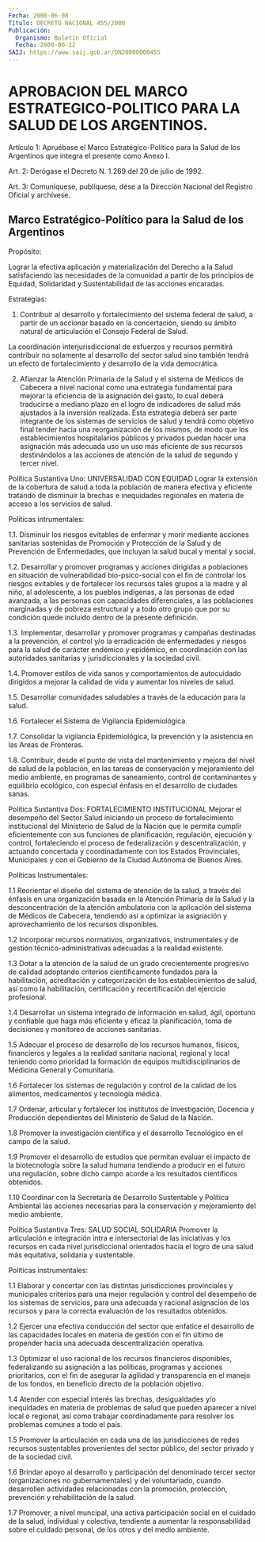 ```yaml
---
Fecha: 2000-06-08
Título: DECRETO NACIONAL 455/2000
Publicación:
  Organismo: Boletín Oficial
  Fecha: 2000-06-12
SAIJ: https://www.saij.gob.ar/DN20000000455
---
```

# APROBACION DEL MARCO ESTRATEGICO-POLITICO PARA LA SALUD DE LOS ARGENTINOS.

<a id="1"></a>
Artículo 1: Apruébase  el Marco Estratégico-Político para la Salud de  los  Argentinos  que  integra  el  presente  como  Anexo I.

<a id="2"></a>
Art. 2: Derógase el Decreto  N. 1.269  del  20  de  julio  de  1992.

<a id="3"></a>
Art. 3: Comuníquese, publíquese, dése a la Dirección Nacional  del Registro Oficial y archívese.

## Marco Estratégico-Político para la Salud de los Argentinos

<a id="1"></a>
Propósito:

Lograr  la  efectiva  aplicación  y materialización  del Derecho a la Salud satisfaciendo las necesidades de la comunidad a partir de los principios de Equidad, Solidaridad  y Sustentabilidad de las acciones encaradas.

Estrategias:

1.  Contribuir  al  desarrollo  y fortalecimiento  del sistema  federal  de salud, a partir de un accionar  basado  en  la concertación, siendo  su ámbito natural de articulación el Consejo Federal de Salud.

La  coordinación  interjurisdiccional    de  esfuerzos  y  recursos permitirá contribuir no solamente al desarrollo  del  sector salud sino también tendrá un efecto de fortalecimiento y desarrollo de la vida democrática.

2.  Afianzar  la  Atención  Primaria  de  la Salud y el sistema  de Médicos de Cabecera a nivel nacional como una estrategia fundamental para mejorar la eficiencia de la  asignación del gasto, lo  cual  deberá  traducirse  a  mediano  plazo  en  el  logro  de indicadores  de salud más ajustados a la inversión realizada.  Esta estrategia  deberá   ser  parte  integrante  de  los  sistemas  de servicios de salud y  tendrá  como objetivo final tender hacia una reorganización de los mismos, de  modo  que  los establecimientos hospitalarios  públicos y privados puedan hacer una asignación  más adecuada uso un  uso más eficiente de sus recursos destinándolos a las acciones de atención  de  la  salud  de  segundo y tercer nivel.

Política Sustantiva Uno: UNIVERSALIDAD CON EQUIDAD Lograr la extensión  de la cobertura de salud a toda la población de  manera efectiva y eficiente tratando de disminuir la brechas e inequidades regionales en materia de acceso a los servicios de salud.

Políticas intrumentales:

1.1.  Disminuir los riesgos evitables de enfermar y morir mediante acciones sanitarias sostenidas de Promoción y Protección de la Salud y de Prevención de Enfermedades, que incluyan la salud bucal y mental y social.

1.2.  Desarrollar  y  promover  programas  y acciones dirigidas  a poblaciones en situación de vulnerabilidad bio-psico-social con el fin de controlar los riesgos evitables y de fortalecer los recursos tales grupos a la madre y al niño, al adolescente,  a  los  pueblos indígenas,  a  las  personas  de  edad avanzada, a las personas con capacidades diferenciales, a las poblaciones  marginadas  y  de pobreza estructural y a todo otro grupo que por su condición quede incluido dentro de la presente definición.

1.3. Implementar, desarrollar  y  promover  programas  y  campañas destinadas  a  la  prevención,  el  control  y/o la erradicación de enfermedades  y riesgos para la salud de carácter  endémico  y epidémico,  en  coordinación    con   las  autoridades  sanitarias  y jurisdiccionales y la sociedad civil.

1.4.  Promover  estilos  de  vida  sanos    y  comportamientos  de autocuidado dirigidos a mejorar la calidad de  vida  y aumentar los niveles de salud.

1.5.  Desarrollar comunidades saludables a través de la  educación para la salud.

1.6. Fortalecer el Sistema de Vigilancia Epidemiológica.

1.7. Consolidar  la  vigilancia  Epidemiológica, la prevención y la asistencia en las Areas de Fronteras.

1.8.  Contribuir,  desde el punto de  vista  del  mantenimiento  y mejora del nivel de  salud  de  la  población,  en  las  tareas de conservación  y  mejoramiento  del medio ambiente, en programas  de saneamiento, control de contaminantes  y equilibrio ecológico, con especial énfasis en el desarrollo de ciudades sanas.

Política Sustantiva Dos: FORTALECIMIENTO INSTITUCIONAL Mejorar el desempeño del Sector Salud iniciando un proceso de fortalecimiento institucional del Ministerio de Salud de la Nación que le  permita cumplir  eficientemente con sus funciones de planificación, regulación, ejecución y control, fortaleciendo el proceso de federalización  y  descentralización, y actuando concertada  y coordinadamente con los Estados Provinciales, Municipales y con el Gobierno de la Ciudad Autónoma de Buenos Aires.

Políticas Instrumentales:

1.1 Reorientar el  diseño del sistema de atención de la salud, a través del énfasis en una organización basada en la Atención Primaria de la Salud y la desconcentración de la atención ambulatoria con la aplicación del sistema de Médicos de Cabecera, tendiendo así a optimizar la asignación y aprovechamiento de los recursos disponibles.

1.2 Incorporar recursos normativos, organizativos, instrumentales y de gestión técnico-administrativas  adecuadas  a la realidad existente.

1.3  Dotar  a  la  atención  de la salud de un grado crecientemente progresivo de calidad adoptando  criterios científicamente fundados para la habilitación, acreditación  y  categorización  de los establecimientos  de  salud, así como la habilitación, certificación y recertificación del ejercicio profesional.

1.4 Desarrollar un  sistema  integrado  de  información  en salud, ágil,  oportuno  y  confiable  que  haga más eficiente y eficaz  la planificación,  toma  de  decisiones  y  monitoreo    de   acciones sanitarias.

1.5  Adecuar  el  proceso  de  desarrollo de los recursos humanos, físicos, financieros y legales a  la  realidad  sanitaria nacional, regional y local teniendo como prioridad la formación  de  equipos multidisciplinarios de Medicina General y Comunitaria.

1.6  Fortalecer los sistemas de regulación y control de la calidad de los alimentos, medicamentos y tecnología médica.

1.7 Ordenar, articular y fortalecer los institutos de Investigación,  Docencia  y Producción dependientes del Ministerio de Salud de la Nación.

1.8  Promover  la  investigación    científica   y  el  desarrollo Tecnológico en el campo de la salud.

1.9  Promover  el desarrollo de estudios que permitan  evaluar  el impacto de la biotecnología  sobre  la  salud  humana  tendiendo a producir  en  el futuro una regulación, sobre dicho campo acorde  a los resultados científicos obtenidos.

1.10 Coordinar  con  la  Secretaría  de  Desarrollo  Sustentable  y Política  Ambiental las acciones necesarias para la conservación y mejoramiento del medio ambiente.

Política Sustantiva Tres: SALUD SOCIAL SOLIDARIA Promover la articulación e integración intra e intersectorial de las iniciativas  y los recursos en cada nivel jurisdiccional orientados hacia el logro de una salud más equitativa, solidaria y sustentable.

Políticas instrumentales:

1.1 Elaborar y concertar con las distintas jurisdicciones provinciales y municipales criterios para una mejor regulación y control del desempeño de los sistemas de servicios, para una adecuada y racional asignación de los  recursos  y para la correcta evaluación de los resultados obtenidos.

1.2  Ejercer  una  efectiva  conducción del sector que enfatice  el desarrollo de las capacidades locales en materia de gestión con el fin  último  de  propender  hacia  una  adecuada  descentralización operativa.

1.3  Optimizar  el  uso  racional   de  los  recursos  financieros disponibles, federalizando su asignación a las políticas, programas y  acciones prioritarios, con el fin  de  asegurar  la  agilidad  y transparencia  en  el manejo de los fondos, en beneficio directo de la población objetivo.

1.4 Atender con especial  interés  las  brechas,  desigualdades y/o inequidades en materia de problemas de salud que pueden aparecer a nivel  local  o regional, así como trabajar coordinadamente  para resolver los problemas comunes a todo el país.

1.5 Promover la  articulación  en cada una de las jurisdicciones de redes recursos sustentables provenientes  del  sector público, del sector privado y de la sociedad civil.

1.6  Brindar  apoyo  al  desarrollo y participación del  denominado tercer sector (organizaciones no gubernamentales) y del voluntariado, cuando desarrollen  actividades  relacionadas con la promoción,  protección, prevención y rehabilitación  de  la  salud.

1.7 Promover, a nivel muncipal, una activa participación social en el cuidado de  la  salud,  individual  y  colectiva,  tendiente  a aumentar  la  responsabilidad  sobre  el  cuidado personal, de los otros y del medio ambiente.